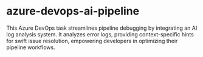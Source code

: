 # azure-devops-ai-pipeline

This Azure DevOps task streamlines pipeline debugging by integrating an AI log analysis system. It analyzes error logs, providing context-specific hints for swift issue resolution, empowering developers in optimizing their pipeline workflows.

